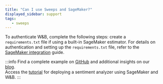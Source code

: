 ```yaml
---
title: "Can I use Sweeps and SageMaker?"
displayed_sidebar: support
tags:
   - sweeps
---
```

To authenticate W&B, complete the following steps: create a `requirements.txt` file if using a built-in SageMaker estimator. For details on authentication and setting up the `requirements.txt` file, refer to the [SageMaker integration](../guides/integrations/other/sagemaker.md) guide.

:::info
Find a complete example on [GitHub](https://github.com/wandb/examples/tree/master/examples/pytorch/pytorch-cifar10-sagemaker) and additional insights on our [blog](https://wandb.ai/site/articles/running-sweeps-with-sagemaker).\
Access the [tutorial](https://wandb.ai/authors/sagemaker/reports/Deploy-Sentiment-Analyzer-Using-SageMaker-and-W-B--VmlldzoxODA1ODE) for deploying a sentiment analyzer using SageMaker and W&B.
:::